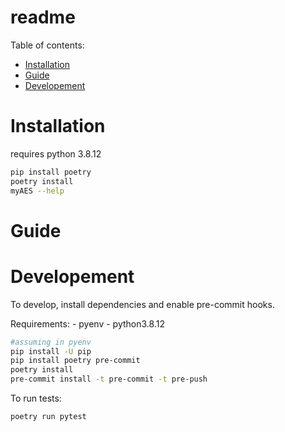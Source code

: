 # readme

Table of contents:

- [Installation](#Installation)
- [Guide](#Guide)
- [Developement](#Developement)

# Installation
requires python 3.8.12
```bash
pip install poetry
poetry install
myAES --help
```

# Guide

<!-- Subsection explaining how to use package -->

# Developement
To develop, install dependencies and enable pre-commit hooks.

Requirements:
    - pyenv
    - python3.8.12



```bash
#assuming in pyenv
pip install -U pip
pip install poetry pre-commit
poetry install
pre-commit install -t pre-commit -t pre-push
```

To run tests:

```bash
poetry run pytest
```
